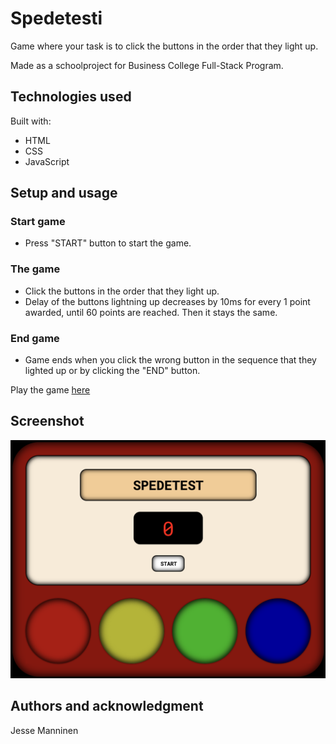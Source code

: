 # Spedetesti

Game where your task is to click the buttons in the order that they light up.

Made as a schoolproject for Business College Full-Stack Program.

## Technologies used

Built with:

- HTML
- CSS
- JavaScript

## Setup and usage

### Start game

- Press "START" button to start the game.

### The game

- Click the buttons in the order that they light up.
- Delay of the buttons lightning up decreases by 10ms for every 1 point awarded, until 60 points are reached. Then it stays the same.

### End game

- Game ends when you click the wrong button in the sequence that they lighted up or by clicking the "END" button.

Play the game [here](https://public.bc.fi/s2300208/speedgame/)

## Screenshot

![screenshot](/assets/screenshot.png)

## Authors and acknowledgment

Jesse Manninen
